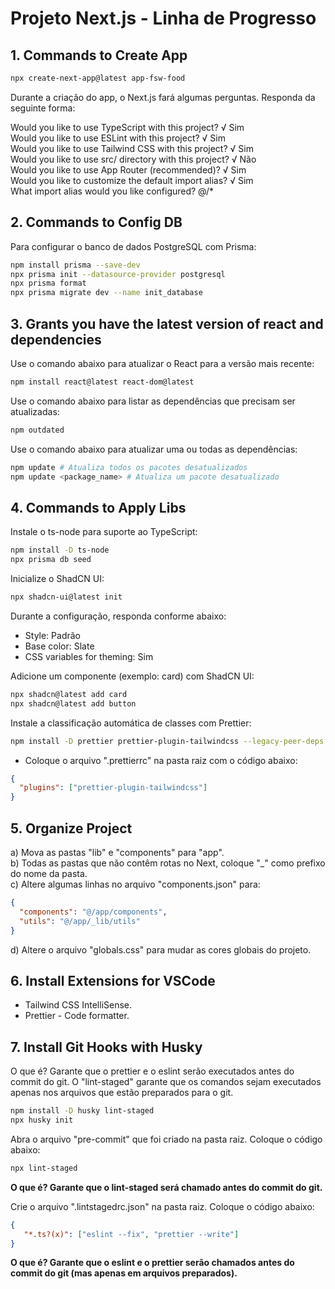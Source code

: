 
# Projeto Next.js - Linha de Progresso

## 1. Commands to Create App

```bash
npx create-next-app@latest app-fsw-food
```

Durante a criação do app, o Next.js fará algumas perguntas. Responda da seguinte forma:

Would you like to use TypeScript with this project? √ Sim  
Would you like to use ESLint with this project? √ Sim  
Would you like to use Tailwind CSS with this project? √ Sim  
Would you like to use src/ directory with this project? √ Não  
Would you like to use App Router (recommended)? √ Sim  
Would you like to customize the default import alias? √ Sim  
What import alias would you like configured? @/*  

## 2. Commands to Config DB

Para configurar o banco de dados PostgreSQL com Prisma:

```bash
npm install prisma --save-dev
npx prisma init --datasource-provider postgresql
npx prisma format
npx prisma migrate dev --name init_database
```

## 3. Grants you have the latest version of react and dependencies

Use o comando abaixo para atualizar o React para a versão mais recente:

```bash
npm install react@latest react-dom@latest
```

Use o comando abaixo para listar as dependências que precisam ser atualizadas:

```bash
npm outdated
```

Use o comando abaixo para atualizar uma ou todas as dependências:

```bash
npm update # Atualiza todos os pacotes desatualizados
npm update <package_name> # Atualiza um pacote desatualizado
```

## 4. Commands to Apply Libs

Instale o ts-node para suporte ao TypeScript:

```bash
npm install -D ts-node
npx prisma db seed
```

Inicialize o ShadCN UI:

```bash
npx shadcn-ui@latest init
```

Durante a configuração, responda conforme abaixo:

* Style: Padrão  
* Base color: Slate  
* CSS variables for theming: Sim  

Adicione um componente (exemplo: card) com ShadCN UI:

```bash
npx shadcn@latest add card
npx shadcn@latest add button
```

Instale a classificação automática de classes com Prettier:

```bash
npm install -D prettier prettier-plugin-tailwindcss --legacy-peer-deps
```

* Coloque o arquivo ".prettierrc" na pasta raiz com o código abaixo:

```json
{
  "plugins": ["prettier-plugin-tailwindcss"]
}
```

## 5. Organize Project

a) Mova as pastas "lib" e "components" para "app".  
b) Todas as pastas que não contêm rotas no Next, coloque "_" como prefixo do nome da pasta.  
c) Altere algumas linhas no arquivo "components.json" para:

```json
{
  "components": "@/app/components",
  "utils": "@/app/_lib/utils"
}
```

d) Altere o arquivo "globals.css" para mudar as cores globais do projeto.

## 6. Install Extensions for VSCode

- Tailwind CSS IntelliSense.  
- Prettier - Code formatter.

## 7. Install Git Hooks with Husky

O que é? Garante que o prettier e o eslint serão executados antes do commit do git. O "lint-staged" garante que os comandos sejam executados apenas nos arquivos que estão preparados para o git.

```bash
npm install -D husky lint-staged
npx husky init
```

Abra o arquivo "pre-commit" que foi criado na pasta raiz. Coloque o código abaixo:

```bash
npx lint-staged
```

**O que é? Garante que o lint-staged será chamado antes do commit do git.**

Crie o arquivo ".lintstagedrc.json" na pasta raiz. Coloque o código abaixo:

```json
{
   "*.ts?(x)": ["eslint --fix", "prettier --write"]
}
```

**O que é? Garante que o eslint e o prettier serão chamados antes do commit do git (mas apenas em arquivos preparados).**